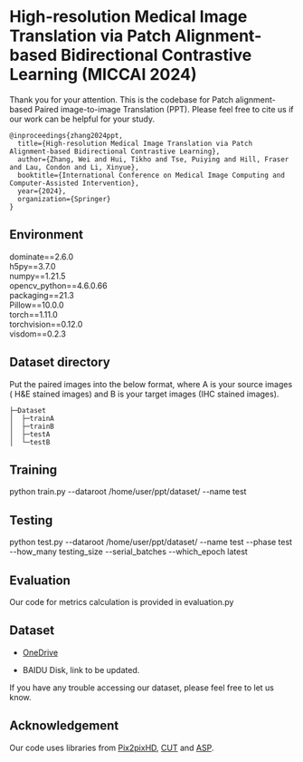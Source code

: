 # **High-resolution Medical Image Translation via Patch Alignment-based Bidirectional Contrastive Learning (MICCAI 2024)**

Thank you for your attention. This is the codebase for Patch alignment-based Paired image-to-image Translation (PPT).  Please feel free to cite us if our work can be helpful for your study.

```
@inproceedings{zhang2024ppt,
  title={High-resolution Medical Image Translation via Patch Alignment-based Bidirectional Contrastive Learning},
  author={Zhang, Wei and Hui, Tikho and Tse, Puiying and Hill, Fraser and Lau, Condon and Li, Xinyue},
  booktitle={International Conference on Medical Image Computing and Computer-Assisted Intervention},
  year={2024},
  organization={Springer}
}
```



## Environment

dominate==2.6.0 <br>
h5py==3.7.0 <br>
numpy==1.21.5 <br>
opencv_python==4.6.0.66 <br>
packaging==21.3 <br>
Pillow==10.0.0 <br>
torch==1.11.0 <br>
torchvision==0.12.0 <br>
visdom==0.2.3 <br>



## Dataset  directory

Put the paired images into the below format, where A is your source images ( H&E stained images) and B is your target images (IHC stained images). 

```
├─Dataset
│  ├─trainA
│  ├─trainB
│  ├─testA
│  └─testB
```

## Training

python train.py --dataroot /home/user/ppt/dataset/ --name test



## Testing

python test.py --dataroot /home/user/ppt/dataset/ --name test --phase test --how_many testing_size --serial_batches --which_epoch latest



## Evaluation

Our code for metrics calculation is provided in evaluation.py



## Dataset

* [OneDrive](https://portland-my.sharepoint.com/:f:/g/personal/wzhang472-c_my_cityu_edu_hk/Eqlv5Dz9rApCvtwXlRBtPVMBM18vy0jQ-anLvSaWkXr6BA)

* BAIDU Disk, link to be updated.

If you have any trouble accessing our dataset, please feel free to let us know. 



## Acknowledgement

Our code uses libraries from [Pix2pixHD](https://github.com/NVIDIA/pix2pixHD), [CUT](https://github.com/taesungp/contrastive-unpaired-translation) and [ASP](https://github.com/lifangda01/AdaptiveSupervisedPatchNCE).

